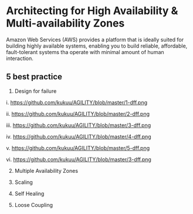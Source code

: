# Architecting for High Availability & Multi-availability Zones

Amazon Web Services (AWS) provides a platform that is ideally suited for building highly available systems, enabling you to build reliable, affordable, fault-tolerant systems tha operate with minimal amount of human interaction.


## 5 best practice


1. Design for failure


i. https://github.com/kukuu/AGILITY/blob/master/1-dff.png 

ii. https://github.com/kukuu/AGILITY/blob/master/2-dff.png

iii. https://github.com/kukuu/AGILITY/blob/master/3-dff.png

iv. https://github.com/kukuu/AGILITY/blob/master/4-dff.png

v. https://github.com/kukuu/AGILITY/blob/master/5-dff.png

vi. https://github.com/kukuu/AGILITY/blob/master/3-dff.png



2. Multiple Availability Zones

3. Scaling

4. Self Healing

5. Loose Coupling






